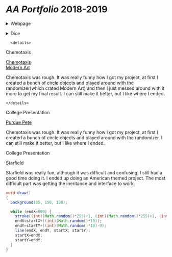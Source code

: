 # *AA Portfolio* 2018-2019

<details>
 <summary>Webpage</summary>
 <p>
  
  <a href="https://bharatha21.github.io/WebPageAashish/WebTest/Vacations.html">Web Page<br></a>
  
 
 <p>
 When I look back on my WebPage, it is really cool to see how I was able to display my cool photos from all 
        the vacations I have been on, on to a web page. This was a big step for my understanding on how much I can 
        do with java and html. It also made me realize how much I am capable of doing much more.
</p>
   
    
  </p>
  
  
  
  
  
    <details>
 <summary>Lightning</summary>
 <p>
  
  <a href="https://bharatha21.github.io/lightning2/">Lightning<br></a>
  
 
 <p>
Looking back on my Lightnig project, I remember how difficult it was to actually get the Lightning to appear
        on the screen. It was during this project that I became really comfortable asking for help when I was on the
        struggle bus. The project itself turned out good, although I might have to recheck my color schemes.
</p>
    </details>
 </p>   
    <details>
 <summary>Dice</summary>
 <p>
  
  <a href="https://bharatha21.github.io/dice3/">Dice<br></a>
  
 
 <p>
Dice was one of my favorite projects we did all Tri, not only did I have fun while doing it but I figured it 
        out early and was able to tinker and make it better.
</p>
    </details>
    </p>   
    

      <details>
 <summary>Chemotaxis</summary>
 <p>
  
  <a href="https://bharatha21.github.io/chemotaxis4/">Chemotaxis<br></a>
   <a href="https://bharatha21.github.io/PracticeChemo/">Modern Art<br></a>
  
 
 <p>
 Chemotaxis was rough. It was really funny how I got my project, at first I created a bunch of circle objects
 and played around with the randomizer(which crated Modern Art) and then I just messed around with it more to get my final result. I can   still make it better, but I like where I ended.  
</p>
 
    </details>

 <summary>College Presentation</summary>
 <p>
  
  <a href="https://docs.google.com/presentation/d/1dwFqulrfwr6D_06PPsU23uqHluj66n033EemwrsieE0/edit?usp=sharing">Purdue Pete<br></a>
  
 
 <p>
 Chemotaxis was rough. It was really funny how I got my project, at first I created a bunch of circle objects
        and played around with the randomizer. I can still make it better, but I like where I ended.  
</p>
    </details>

  <summary>College Presentation</summary>
 <p>
  
  <a href="https://bharatha21.github.io/starfield5/">Starfield<br></a>
  
 
 <p>
 Starfield was really fun, although it was difficult and confusing, I still had a good time doing it. I ended up doing an American themed project. The most difficult part was getting the ineritance and interface to work.  
</p>
    </details>





```Java
void draw()
{
  background(85, 156, 198);

  while (endX<600) {
    stroke((int)(Math.random()*255)+1, (int)(Math.random()*255)+1, (int)(Math.random()*255)+1) ;
    endX=startX+((int)(Math.random()*10));
    endY=startY+((int)(Math.random()*19)-9);
    line(endX, endY, startX, startY);
    startX=endX;
    startY=endY;
  }
}
```
